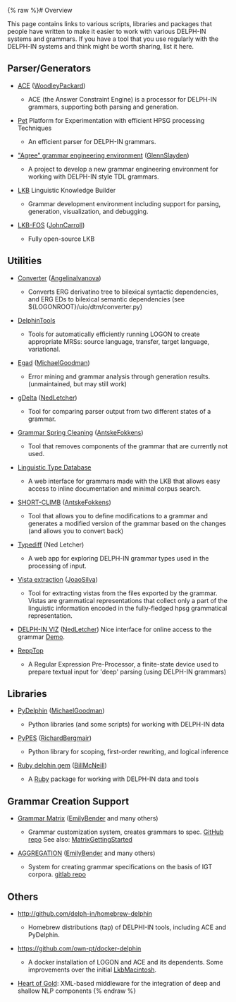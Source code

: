 {% raw %}# Overview

This page contains links to various scripts, libraries and packages that
people have written to make it easier to work with various DELPH-IN
systems and grammars. If you have a tool that you use regularly with the
DELPH-IN systems and think might be worth sharing, list it here.

## Parser/Generators

- [ACE](AceTop) ([WoodleyPackard](/WoodleyPackard))
  
  - ACE (the Answer Constraint Engine) is a processor for DELPH-IN
grammars, supporting both parsing and generation.
- [Pet](PetTop) Platform for Experimentation with efficient HPSG
processing Techniques
  
  - An efficient parser for DELPH-IN grammars.
- ["Agree" grammar engineering environment](AgreeTop)
([GlennSlayden](GlennSlayden))
  
  - A project to develop a new grammar engineering environment for
working with DELPH-IN style TDL grammars.
- [LKB](LkbInstallation) Linguistic Knowledge Builder
  
  - Grammar development environment including support for parsing,
generation, visualization, and debugging.
- [LKB-FOS](LkbFos) ([JohnCarroll](JohnCarroll))
  
  - Fully open-source LKB

## Utilities

- [Converter](http://moin.delph-in.net/ToolsTop/converter.html)
([AngelinaIvanova](AngelinaIvanova))
  
  - Converts ERG derivatino tree to bilexical syntactic
dependencies, and ERG EDs to bilexical semantic dependencies
(see ${LOGONROOT}/uio/dtm/converter.py)
- [DelphinTools](DelphinTools)
  
  - Tools for automatically efficiently running LOGON to create
appropriate MRSs: source language, transfer, target language,
variational.
- [Egad](EgadTop) ([MichaelGoodman](MichaelGoodman))
  
  - Error mining and grammar analysis through generation results.
(unmaintained, but may still work)
- [gDelta](GDeltaTop) ([NedLetcher](NedLetcher))
  
  - Tool for comparing parser output from two different states of a
grammar.
- [Grammar Spring Cleaning](SpringCleaningTop)
([AntskeFokkens](AntskeFokkens))
  
  - Tool that removes components of the grammar that are currently
not used.
- [Linguistic Type Database](LkbLtdb)
  
  - A web interface for grammars made with the LKB that allows easy
access to inline documentation and minimal corpus search.
- [SHORT-CLIMB](ClimbShortClimb) ([AntskeFokkens](AntskeFokkens))
  
  - Tool that allows you to define modifications to a grammar and
generates a modified version of the grammar based on the changes
(and allows you to convert back)
- [Typediff](TypediffTop) (Ned Letcher)
  
  - A web app for exploring DELPH-IN grammar types used in the
processing of input.
- [Vista extraction](VistaExtractionTop) ([JoaoSilva](JoaoSilva))
  
  - Tool for extracting vistas from the files exported by the
grammar. Vistas are grammatical representations that collect
only a part of the linguistic information encoded in the
fully-fledged hpsg grammatical representation.
- [DELPH-IN VIZ](https://github.com/delph-in/delphin-viz)
([NedLetcher](NedLetcher)) Nice interface for online access to the
grammar [Demo](http://delph-in.github.io/delphin-viz/demo/).
- [ReppTop](ReppTop)
  
  - A Regular Expression Pre-Processor, a finite-state device used
to prepare textual input for 'deep' parsing (using DELPH-IN
grammars)

## Libraries

- [PyDelphin](https://github.com/goodmami/pydelphin)
([MichaelGoodman](MichaelGoodman))
  
  - Python libraries (and some scripts) for working with DELPH-IN
data
- [PyPES](http://www.semantilog.org/pypes.html)
([RichardBergmair](RichardBergmair))
  
  - Python library for scoping, first-order rewriting, and logical
inference
- [Ruby delphin gem](https://rubygems.org/gems/delphin)
([BillMcNeill](BillMcNeill))
  
  - A [Ruby](http://www.ruby-lang.org) package for working with
DELPH-IN data and tools

## Grammar Creation Support

- [Grammar Matrix](http://matrix.ling.washington.edu/index.html)
([EmilyBender](EmilyBender) and many others)
  
  - Grammar customization system, creates grammars to spec. [GitHub
repo](https://github.com/delph-in/matrix) See also:
[MatrixGettingStarted](MatrixGettingStarted)
- [AGGREGATION](http://depts.washington.edu/uwcl/aggregation/)
([EmilyBender](EmilyBender) and many others)
  
  - System for creating grammar specifications on the basis of IGT
corpora. [gitlab
repo](https://git.ling.washington.edu/agg/aggregation)

## Others

- <http://github.com/delph-in/homebrew-delphin>
  
  - Homebrew distributions (tap) of DELPHI-IN tools, including ACE and PyDelphin.
- <https://github.com/own-pt/docker-delphin>
  
  - A docker installation of LOGON and ACE and its dependents. Some
improvements over the initial [LkbMacintosh](LkbMacintosh).
- [Heart of Gold](HeartofgoldTop): XML-based middleware for the
integration of deep and shallow NLP components
{% endraw %}